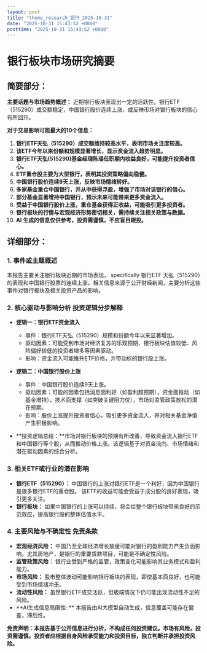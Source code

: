 ```yaml
---
layout: post
title: "theme_research_银行_2025-10-31"
date: "2025-10-31 15:43:52 +0800"
posttime: "2025-10-31 15:43:52 +0800"
---
```


# 银行板块市场研究摘要

## 简要部分：

**主要话题与市场趋势概述：** 近期银行板块表现出一定的活跃性。银行ETF（515290）成交额稳定，中国银行股价连续上涨，或反映市场对银行板块的信心有所回升。

**对于交易影响可能最大的10个信息：**

1.  **银行ETF天弘（515290）成交额维持较高水平，表明市场关注度较高。**
2.  **该ETF今年以来份额和规模显著增长，显示资金流入趋势明显。**
3.  **银行ETF天弘(515290)基金经理陈瑶任职期内收益良好，可能提升投资者信心。**
4.  **ETF重仓股主要为大型银行，表明其投资策略偏向稳健。**
5.  **中国银行股价连续9天上涨，反映市场情绪转好。**
6.  **多家基金重仓中国银行，并从中获得浮盈，增强了市场对该银行的信心。**
7.  **部分基金显著增持中国银行，预示未来可能带来更多资金流入。**
8.  **受益于中国银行股价上涨，重仓基金获得正收益，可能吸引更多投资者。**
9.  **银行板块的行情与宏观经济形势密切相关，需持续关注相关政策与数据。**
10. **AI 生成的信息仅供参考，投资需谨慎，不应盲目跟投。**

## 详细部分：

### 1. 事件或主题概述

本报告主要关注银行板块近期的市场表现， specifically 银行ETF 天弘（515290）的表现和中国银行股票的连续上涨。相关信息来源于公开财经新闻，主要分析这些事件对银行板块及相关投资产品的影响。

### 2. 核心驱动与影响分析 投资逻辑分步解释

*   **逻辑一：银行ETF资金流入**
    *   事件：银行ETF天弘（515290）规模和份额今年以来显著增加。
    *   驱动因素：可能受到市场对经济复苏的乐观预期、银行板块估值较低、风险偏好较低的投资者增多等因素驱动。
    *   影响：资金流入可能推升ETF价格，并带动标的银行股上涨。

*   **逻辑二：中国银行股价上涨**
    *   事件：中国银行股价连续9天上涨。
    *   驱动因素：可能的因素包括消息面利好（如盈利超预期），资金面推动（如基金增持），技术面支撑（如突破关键阻力位），市场对监管政策放松的潜在预期。
    *   影响：股价上涨提升投资者信心，吸引更多资金流入，并对相关基金净值产生积极影响。

*   **投资逻辑总结：**市场对银行板块的预期有所改善，导致资金流入银行ETF和中国银行等个股，从而推动价格上涨。该逻辑基于对资金流向、市场情绪和潜在驱动因素的综合分析。

### 3. 相关ETF或行业的潜在影响

*   **银行ETF（515290）：** 中国银行的上涨对银行ETF是一个利好，因为中国银行是很多银行ETF的重仓股。 该ETF的收益可能会受益于成分股的良好表现，吸引更多关注。
*   **银行板块：** 如果中国银行的上涨可以持续，将会给整个银行板块带来良好的示范效应，提高银行股的整体估值水平。

### 4. 主要风险与不确定性 免责条款

*   **宏观经济风险：** 中国乃至全球经济增长放缓可能对银行的盈利能力产生负面影响。尤其房地产，是银行的重要贷款项目，可能是不确定性风险。
*   **监管政策风险：** 银行业受到严格的监管，政策变化可能影响其业务模式和盈利能力。
*   **市场风险：** 股市整体波动可能影响银行板块的表现，即使基本面良好，也可能受到市场情绪冲击。
*   **流动性风险：** 虽然银行ETF成交活跃，但极端情况下仍可能出现流动性不足的风险。
*   **AI生成信息局限性: ** 本报告由AI大模型自动生成，信息覆盖可能存在偏差，滞后性。

**免责声明：本报告基于公开信息进行分析，不构成任何投资建议。市场有风险，投资需谨慎。投资者应根据自身风险承受能力和投资目标，独立判断并承担投资风险。**